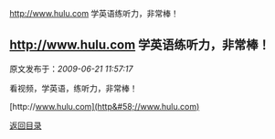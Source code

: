 http://www.hulu.com 学英语练听力，非常棒！
## http://www.hulu.com 学英语练听力，非常棒！

 原文发布于：*2009-06-21 11:57:17*

看视频，学英语，练听力，非常棒！

[http&#58;//www.hulu.com](http&#58;//www.hulu.com)

[返回目录](index.html)
